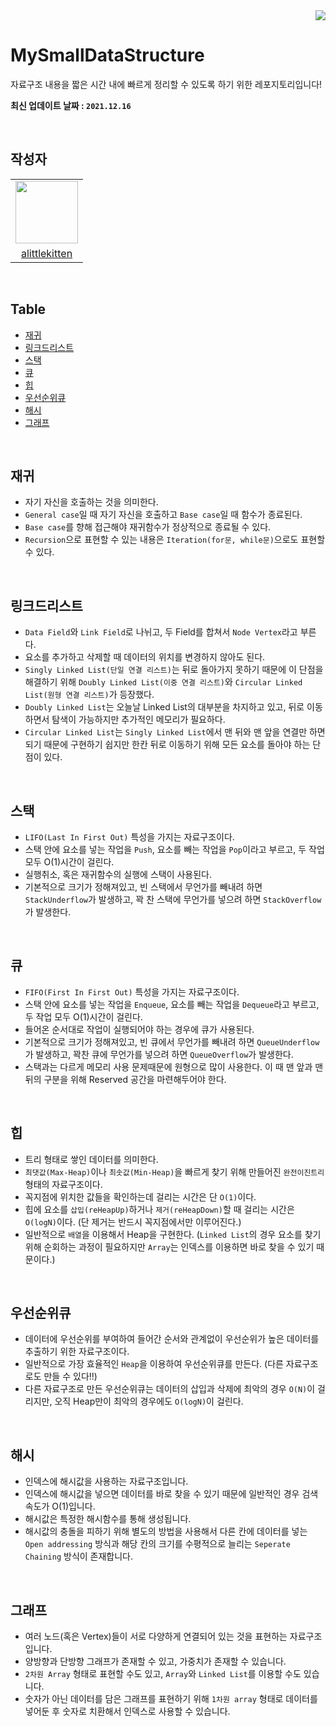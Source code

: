 <div align="right">
  <a href="https://github.com/BoostUpStudy/MySmallDataStructure">
      <img src="https://hits.seeyoufarm.com/api/count/incr/badge.svg?url=https://github.com/BoostUpStudy/MySmallDataStructure&count_bg=%233D61C8&title_bg=%23555555&icon=&icon_color=%23E7E7E7&title=hits&edge_flat=false"/></a>
</div>

# MySmallDataStructure
자료구조 내용을 짧은 시간 내에 빠르게 정리할 수 있도록 하기 위한 레포지토리입니다!

**최신 업데이트 날짜 : `2021.12.16`**

<br/>

## 작성자

<div>
  <table align="center">
    <tr>
      <td>  
        <a href="https://github.com/alittlekitten">
          <img src="https://avatars.githubusercontent.com/alittlekitten" width="100"/>
        </a>
      </td>
    </tr>
    <tr>
      <td align="center">
        <a href="https://github.com/alittlekitten">
          alittlekitten
        </a>
      </td>
    </tr>
  </table>
</div>

<br/>

## Table

- [재귀](#재귀)
- [링크드리스트](#링크드리스트)
- [스택](#스택)
- [큐](#큐)
- [힙](#힙)
- [우선순위큐](#우선순위큐)
- [해시](#해시)
- [그래프](#그래프)

<br/>

## 재귀
- 자기 자신을 호출하는 것을 의미한다.
- `General case`일 때 자기 자신을 호출하고 `Base case`일 때 함수가 종료된다.
- `Base case`를 향해 접근해야 재귀함수가 정상적으로 종료될 수 있다.
- `Recursion`으로 표현할 수 있는 내용은 `Iteration(for문, while문)`으로도 표현할 수 있다.

<br />

## 링크드리스트
- `Data Field`와 `Link Field`로 나뉘고, 두 Field를 합쳐서 `Node Vertex`라고 부른다.
- 요소를 추가하고 삭제할 때 데이터의 위치를 변경하지 않아도 된다.
- `Singly Linked List(단일 연결 리스트)`는 뒤로 돌아가지 못하기 때문에 이 단점을 해결하기 위해 `Doubly Linked List(이중 연결 리스트)`와 `Circular Linked List(원형 연결 리스트)`가 등장했다.
- `Doubly Linked List`는 오늘날 Linked List의 대부분을 차지하고 있고, 뒤로 이동하면서 탐색이 가능하지만 추가적인 메모리가 필요하다.
- `Circular Linked List`는 `Singly Linked List`에서 맨 뒤와 맨 앞을 연결만 하면 되기 때문에 구현하기 쉽지만 한칸 뒤로 이동하기 위해 모든 요소를 돌아야 하는 단점이 있다.

<br />

## 스택
- `LIFO(Last In First Out)` 특성을 가지는 자료구조이다.
- 스택 안에 요소를 넣는 작업을 `Push`, 요소를 빼는 작업을 `Pop`이라고 부르고, 두 작업 모두 O(1)시간이 걸린다.
- 실행취소, 혹은 재귀함수의 실행에 스택이 사용된다.
- 기본적으로 크기가 정해져있고, 빈 스택에서 무언가를 빼내려 하면 `StackUnderflow`가 발생하고, 꽉 찬 스택에 무언가를 넣으려 하면 `StackOverflow`가 발생한다.

<br />

## 큐
- `FIFO(First In First Out)` 특성을 가지는 자료구조이다.
- 스택 안에 요소를 넣는 작업을 `Enqueue`, 요소를 빼는 작업을 `Dequeue`라고 부르고, 두 작업 모두 O(1)시간이 걸린다.
- 들어온 순서대로 작업이 실행되어야 하는 경우에 큐가 사용된다.
- 기본적으로 크기가 정해져있고, 빈 큐에서 무언가를 빼내려 하면 `QueueUnderflow`가 발생하고, 꽉찬 큐에 무언가를 넣으려 하면 `QueueOverflow`가 발생한다.
- 스택과는 다르게 메모리 사용 문제때문에 원형으로 많이 사용한다. 이 때 맨 앞과 맨 뒤의 구분을 위해 Reserved 공간을 마련해두어야 한다.

<br />

## 힙
- 트리 형태로 쌓인 데이터를 의미한다.
- `최댓값(Max-Heap)`이나 `최솟값(Min-Heap)`을 빠르게 찾기 위해 만들어진 `완전이진트리` 형태의 자료구조이다.
- 꼭지점에 위치한 값들을 확인하는데 걸리는 시간은 단 `O(1)`이다.
- 힙에 요소를 `삽입(reHeapUp)`하거나 `제거(reHeapDown)`할 때 걸리는 시간은 `O(logN)`이다. (단 제거는 반드시 꼭지점에서만 이루어진다.)
- 일반적으로 `배열`을 이용해서 Heap을 구현한다. (`Linked List`의 경우 요소를 찾기 위해 순회하는 과정이 필요하지만 `Array`는 인덱스를 이용하면 바로 찾을 수 있기 때문이다.)

<br />

## 우선순위큐
- 데이터에 우선순위를 부여하여 들어간 순서와 관계없이 우선순위가 높은 데이터를 추출하기 위한 자료구조이다.
- 일반적으로 가장 효율적인 `Heap`을 이용하여 우선순위큐를 만든다. (다른 자료구조로도 만들 수 있다!!) 
- 다른 자료구조로 만든 우선순위큐는 데이터의 삽입과 삭제에 최악의 경우 `O(N)`이 걸리지만, 오직 Heap만이 최악의 경우에도 `O(logN)`이 걸린다.

<br />

## 해시
- 인덱스에 해시값을 사용하는 자료구조입니다.
- 인덱스에 해시값을 넣으면 데이터를 바로 찾을 수 있기 때문에 일반적인 경우 검색 속도가 O(1)입니다.
- 해시값은 특정한 해시함수를 통해 생성됩니다.
- 해시값의 충돌을 피하기 위해 별도의 방법을 사용해서 다른 칸에 데이터를 넣는 `Open addressing` 방식과 해당 칸의 크기를 수평적으로 늘리는 `Seperate Chaining` 방식이 존재합니다.

<br />

## 그래프
- 여러 노드(혹은 Vertex)들이 서로 다양하게 연결되어 있는 것을 표현하는 자료구조입니다.
- 양방향과 단방향 그래프가 존재할 수 있고, 가중치가 존재할 수 있습니다.
- `2차원 Array` 형태로 표현할 수도 있고, `Array`와 `Linked List`를 이용할 수도 있습니다.
- 숫자가 아닌 데이터를 담은 그래프를 표현하기 위해 `1차원 array` 형태로 데이터를 넣어둔 후 숫자로 치환해서 인덱스로 사용할 수 있습니다.
